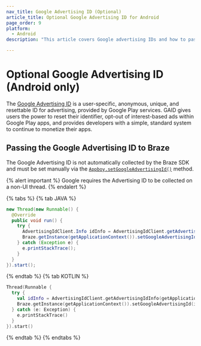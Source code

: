 ```yaml
---
nav_title: Google Advertising ID (Optional)
article_title: Optional Google Advertising ID for Android
page_order: 9
platform: 
  - Android
description: "This article covers Google advertising IDs and how to pass this advertising information to Braze."

---
```


# Optional Google Advertising ID (Android only)

The [Google Advertising ID][2] is a user-specific, anonymous, unique, and resettable ID for advertising, provided by Google Play services. GAID gives users the power to reset their identifier, opt-out of interest-based ads within Google Play apps, and provides developers with a simple, standard system to continue to monetize their apps.

## Passing the Google Advertising ID to Braze

The Google Advertising ID is not automatically collected by the Braze SDK and must be set manually via the [`Appboy.setGoogleAdvertisingId()`][1] method.

{% alert important %}
Google requires the Advertising ID to be collected on a non-UI thread.
{% endalert %}

{% tabs %}
{% tab JAVA %}

```java
new Thread(new Runnable() {
  @Override
  public void run() {
    try {
      AdvertisingIdClient.Info idInfo = AdvertisingIdClient.getAdvertisingIdInfo(getApplicationContext());
      Braze.getInstance(getApplicationContext()).setGoogleAdvertisingId(idInfo.getId(), idInfo.isLimitAdTrackingEnabled());
    } catch (Exception e) {
      e.printStackTrace();
    }
  }
}).start();
```

{% endtab %}
{% tab KOTLIN %}

```kotlin
Thread(Runnable {
  try {
    val idInfo = AdvertisingIdClient.getAdvertisingIdInfo(getApplicationContext())
    Braze.getInstance(getApplicationContext()).setGoogleAdvertisingId(idInfo.id, idInfo.isLimitAdTrackingEnabled)
  } catch (e: Exception) {
    e.printStackTrace()
  }
}).start()
```

{% endtab %}
{% endtabs %}


[1]: https://appboy.github.io/appboy-android-sdk/kdoc/braze-android-sdk/com.appboy/-appboy/set-google-advertising-id.html
[2]: https://support.google.com/googleplay/android-developer/answer/6048248/advertising-id?hl=en
